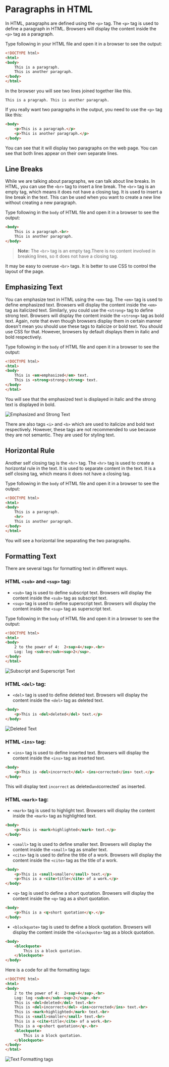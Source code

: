 # Paragraphs in HTML

In HTML, paragraphs are defined using the `<p>` tag. The `<p>` tag is used to define a paragraph in HTML. Browsers will display the content inside the `<p>` tag as a paragraph.

Type following in your HTML file and open it in a browser to see the output:

```html
<!DOCTYPE html>
<html>
<body>
    This is a paragraph. 
    This is another paragraph.
</body>
</html>
```

In the browser you will see two lines joined together like this.


`This is a pragraph. This is another paragraph.`

If you really want two paragraphs in the output, you need to use the `<p>` tag like this:

```html
<body>
    <p>This is a paragraph.</p>
    <p>This is another paragraph.</p>
</body>
```

You can see that it will display two paragraphs on the web page. You can see that both lines appear on their own separate lines.

## Line Breaks

While we are talking about paragraphs, we can talk about line breaks. In HTML, you can use the `<br>` tag to insert a line break. The `<br>` tag is an empty tag, which means it does not have a closing tag. It is used to insert a line break in the text. This can be used when you want to create a new line without creating a new paragraph.

Type following in the `body` of HTML file and open it in a browser to see the output:

```html
<body>
    This is a paragraph.<br>
    This is another paragraph.
</body>
```

> **Note:** The `<br>` tag is an empty tag.There is no content involved in breaking lines, so it does not have a closing tag.

It may be easy to overuse `<br>` tags. It is better to use CSS to control the layout of the page.

## Emphasizing Text

You can emphasize text in HTML using the `<em>` tag. The `<em>` tag is used to define emphasized text. Browsers will display the content inside the `<em>` tag as italicized text. Similarly, you could use the `<strong>` tag to define strong text. Browsers will display the content inside the `<strong>` tag as bold text. Again, note that even though browsers display them in certain manner doesn't mean you should use these tags to italicize or bold text. You should use CSS for that. However, browsers by default displays them in italic and bold respectively.

Type following in the `body` of HTML file and open it in a browser to see the output:

```html
<!DOCTYPE html>
<html>
<body>
    This is <em>emphasized</em> text.
    This is <strong>strong</strong> text.
</body>
</html>
```

You will see that the emphasized text is displayed in italic and the strong text is displayed in bold.

![Emphasized and Strong Text](emphasizing-text.png "Emphasized and Strong Text")

There are also tags `<i>` and `<b>` which are used to italicize and bold text respectively. However, these tags are not recommended to use because they are not semantic. They are used for styling text.

## Horizontal Rule

Another self closing tag is the `<hr>` tag. The `<hr>` tag is used to create a horizontal rule in the text. It is used to separate content in the text. It is a self closing tag, which means it does not have a closing tag.

Type following in the `body` of HTML file and open it in a browser to see the output:

```html
<!DOCTYPE html>
<html>
<body>
    This is a paragraph.
    <hr>
    This is another paragraph.
</body>
</html>
```

You will see a horizontal line separating the two paragraphs.

## Formatting Text

There are several tags for formatting text in different ways. 

### HTML `<sub>` and `<sup>` tag:

- `<sub>` tag is used to define subscript text. Browsers will display the content inside the `<sub>` tag as subscript text.
- `<sup>` tag is used to define superscript text. Browsers will display the content inside the `<sup>` tag as superscript text.

Type following in the `body` of HTML file and open it in a browser to see the output:

```html
<!DOCTYPE html>
<html>
<body>
    2 to the power of 4:  2<sup>4</sup>.<br>
    Log: log <sub>e</sub><sup>2</sup>.
</body>
</html>
```

![Subscript and Superscript Text](sub-sup.png "Subscript and Superscript Text")

### HTML `<del>` tag:

- `<del>` tag is used to define deleted text. Browsers will display the content inside the `<del>` tag as deleted text.

```html
<body>
    <p>This is <del>deleted</del> text.</p>
</body>
```

![Deleted Text](deleted-text.png "Deleted Text")

### HTML `<ins>` tag:

- `<ins>` tag is used to define inserted text. Browsers will display the content inside the `<ins>` tag as inserted text.

```html
<body>
    <p>This is <del>incorrect</del> <ins>corrected</ins> text.</p>
</body>
```

This will display text `incorrect` as deleted` and `corrected` as inserted.

### HTML `<mark>` tag:

- `<mark>` tag is used to highlight text. Browsers will display the content inside the `<mark>` tag as highlighted text.

```html
<body>
    <p>This is <mark>highlighted</mark> text.</p>
</body>
```

- `<small>` tag is used to define smaller text. Browsers will display the content inside the `<small>` tag as smaller text.
- `<cite>` tag is used to define the title of a work. Browsers will display the content inside the `<cite>` tag as the title of a work.

```html
<body>
    <p>This is <small>smaller</small> text.</p>
    <p>This is a <cite>title</cite> of a work.</p>
</body>
```

- `<q>` tag is used to define a short quotation. Browsers will display the content inside the `<q>` tag as a short quotation.

```html
<body>
    <p>This is a <q>short quotation</q>.</p>
</body>
```

- `<blockquote>` tag is used to define a block quotation. Browsers will display the content inside the `<blockquote>` tag as a block quotation.

```html
<body>
    <blockquote>
        This is a block quotation.
    </blockquote>
</body>
```

Here is a code for all the formatting tags:

```html
<!DOCTYPE html>
<html>
<body>
    2 to the power of 4:  2<sup>4</sup>.<br>
    Log: log <sub>e</sub><sup>2</sup>.<br>
    This is <del>deleted</del> text.<br>
    This is <del>incorrect</del> <ins>corrected</ins> text.<br>
    This is <mark>highlighted</mark> text.<br>
    This is <small>smaller</small> text.<br>
    This is a <cite>title</cite> of a work.<br>
    This is a <q>short quotation</q>.<br>
    <blockquote>
        This is a block quotation.
    </blockquote>
</body>
</html>
```

![Text Formatting tags](text-formatting-tags.png)
